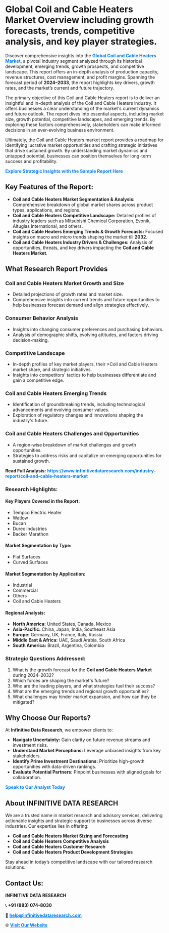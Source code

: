<h1>Global Coil and Cable Heaters Market Overview including growth forecasts, trends, competitive analysis, and key player strategies.</h1>
<p>
Discover comprehensive insights into the 
<a href="https://www.infinitivedataresearch.com/industry-report/coil-and-cable-heaters-market" rel="dofollow" style="color: #007BFF; text-decoration: none;"><strong>Global Coil and Cable Heaters Market</strong></a>, a pivotal industry segment analyzed through its historical development, emerging trends, growth prospects, and competitive landscape. This report offers an in-depth analysis of production capacity, revenue structures, cost management, and profit margins. Spanning the forecast period of <strong>2024–2033</strong>, the report highlights key drivers, growth rates, and the market’s current and future trajectory.
</p>
<p>
The primary objective of this Coil and Cable Heaters report is to deliver an insightful and in-depth analysis of the Coil and Cable Heaters industry. It offers businesses a clear understanding of the market's current dynamics and future outlook. The report dives into essential aspects, including market size, growth potential, competitive landscapes, and emerging trends. By exploring these factors comprehensively, stakeholders can make informed decisions in an ever-evolving business environment.
</p>
<p>
Ultimately, the Coil and Cable Heaters market report provides a roadmap for identifying lucrative market opportunities and crafting strategic initiatives that drive sustained growth. By understanding market dynamics and untapped potential, businesses can position themselves for long-term success and profitability.
</p>
<p>
<a href="https://www.infinitivedataresearch.com/request-sample/reportId=107503" style="color: #007BFF; text-decoration: none;"><strong>Explore Strategic Insights with the Sample Report Here</strong></a>
</p>

<h2>Key Features of the Report:</h2>
<ul>
<li><strong>Coil and Cable Heaters Market Segmentation & Analysis:</strong> Comprehensive breakdown of global market shares across product types, applications, and regions.</li>
<li><strong>Coil and Cable Heaters Competitive Landscape:</strong> Detailed profiles of industry leaders such as Mitsubishi Chemical Corporation, Evonik, Altuglas International, and others.</li>
<li><strong>Coil and Cable Heaters Emerging Trends & Growth Forecasts:</strong> Focused insights on macro and micro trends shaping the market till <strong>2032</strong>.</li>
<li><strong>Coil and Cable Heaters Industry Drivers & Challenges:</strong> Analysis of opportunities, threats, and key drivers impacting the <strong>Coil and Cable Heaters Market</strong>.</li>
</ul>

<h2>What Research Report Provides</h2>
<h3>Coil and Cable Heaters Market Growth and Size</h3>
<ul>
<li>Detailed projections of growth rates and market size.</li>
<li>Comprehensive insights into current trends and future opportunities to help businesses forecast demand and align strategies effectively.</li>
</ul>

<h3>Consumer Behavior Analysis</h3>
<ul>
<li>Insights into changing consumer preferences and purchasing behaviors.</li>
<li>Analysis of demographic shifts, evolving attitudes, and factors driving decision-making.</li>
</ul>

<h3>Competitive Landscape</h3>
<ul>
<li>In-depth profiles of key market players, their >Coil and Cable Heaters market share, and strategic initiatives.</li>
<li>Insights into competitors' tactics to help businesses differentiate and gain a competitive edge.</li>
</ul>

<h3>Coil and Cable Heaters Emerging Trends</h3>
<ul>
<li>Identification of groundbreaking trends, including technological advancements and evolving consumer values.</li>
<li>Exploration of regulatory changes and innovations shaping the industry's future.</li>
</ul>

<h3>Coil and Cable Heaters Challenges and Opportunities</h3>
<ul>
<li>A region-wise breakdown of market challenges and growth opportunities.</li>
<li>Strategies to address risks and capitalize on emerging opportunities for sustained growth.</li>
</ul>
<p><strong>Read Full Analysis:</strong> <a href="https://www.infinitivedataresearch.com/industry-report/coil-and-cable-heaters-market" rel="dofollow" style="color: #007BFF; text-decoration: none;"><strong>https://www.infinitivedataresearch.com/industry-report/coil-and-cable-heaters-market</strong></a></p>
<h3>Research Highlights:</h3>
<h4>Key Players Covered in the Report:</h4>
<ul><li>Tempco Electric Heater</li><li>Watlow</li><li>Bucan</li><li>Durex Industries</li><li>Backer Marathon</li></ul>
<h4>Market Segmentation by Type:</h4>
<ul><li>Flat Surfaces</li><li>Curved Surfaces</li></ul>
<h4>Market Segmentation by Application:</h4>
<ul><li>Industrial</li><li>Commercial</li><li>Others</li><li>Coil and Cable Heaters</li></ul>

<h4>Regional Analysis:</h4>
<ul>
<li><strong>North America:</strong> United States, Canada, Mexico</li>
<li><strong>Asia-Pacific:</strong> China, Japan, India, Southeast Asia</li>
<li><strong>Europe:</strong> Germany, UK, France, Italy, Russia</li>
<li><strong>Middle East & Africa:</strong> UAE, Saudi Arabia, South Africa</li>
<li><strong>South America:</strong> Brazil, Argentina, Colombia</li>
</ul>

<h3>Strategic Questions Addressed:</h3>
<ol>
<li>What is the growth forecast for the <strong>Coil and Cable Heaters Market</strong> during 2024–2032?</li>
<li>Which forces are shaping the market's future?</li>
<li>Who are the leading players, and what strategies fuel their success?</li>
<li>What are the emerging trends and regional growth opportunities?</li>
<li>What challenges may hinder market expansion, and how can they be mitigated?</li>
</ol>

<h2>Why Choose Our Reports?</h2>
<p>At <strong>Infinitive Data Research</strong>, we empower clients to:</p>
<ul>
<li><strong>Navigate Uncertainty:</strong> Gain clarity on future revenue streams and investment risks.</li>
<li><strong>Understand Market Perceptions:</strong> Leverage unbiased insights from key stakeholders.</li>
<li><strong>Identify Prime Investment Destinations:</strong> Prioritize high-growth opportunities with data-driven rankings.</li>
<li><strong>Evaluate Potential Partners:</strong> Pinpoint businesses with aligned goals for collaboration.</li>
</ul>
<p><a href="https://www.infinitivedataresearch.com/industry-report/coil-and-cable-heaters-market" rel="dofollow" style="color: #007BFF; text-decoration: none;"><strong>Speak to Our Analyst Today</strong></a></p>

<h2>About INFINITIVE DATA RESEARCH</h2>
<p>We are a trusted name in market research and advisory services, delivering actionable insights and strategic support to businesses across diverse industries. Our expertise lies in offering:</p>
<ul>
<li><strong>Coil and Cable Heaters Market Sizing and Forecasting</strong></li>
<li><strong>Coil and Cable Heaters Competitive Analysis</strong></li>
<li><strong>Coil and Cable Heaters Customer Research</strong></li>
<li><strong>Coil and Cable Heaters Product Development Strategies</strong></li>
</ul>
<p>Stay ahead in today’s competitive landscape with our tailored research solutions.</p>

<h2>Contact Us:</h2>
<p><strong>INFINITIVE DATA RESEARCH</strong></p>
<p>📞 <strong>+91 (883) 074-8030</strong></p>
<p>📧 <strong><a href="mailto:help@infinitivedataresearch.com" style="color: #007BFF;">help@infinitivedataresearch.com</a></strong></p>
<p>🌐 <strong><a href="https://www.infinitivedataresearch.com" rel="dofollow" style="color: #007BFF;">Visit Our Website</a></strong></p>